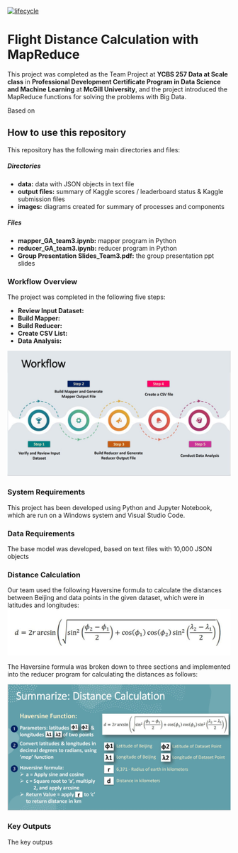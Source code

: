 [![lifecycle](https://img.shields.io/badge/lifecycle-experimental-orange.svg)](https://www.tidyverse.org/lifecycle/#experimental)

# Flight Distance Calculation with MapReduce

This project was completed as the Team Project at __YCBS 257 Data at Scale class__ in __Professional Development Certificate Program in Data Science and Machine Learning__ at __McGill University__, and the project introduced the MapReduce functions for solving the problems with Big Data. 

Based on 

## How to use this repository

This repository has the following main directories and files:

##### Directories
* __data:__ data with JSON objects in text file
* __output files:__ summary of Kaggle scores / leaderboard status & Kaggle submission files
* __images:__ diagrams created for summary of processes and components

##### Files
* __mapper_GA_team3.ipynb:__ mapper program in Python
* __reducer_GA_team3.ipynb:__ reducer program in Python
* __Group Presentation Slides_Team3.pdf:__ the group presentation ppt slides

### Workflow Overview

The project was completed in the following five steps:
* __Review Input Dataset:__
* __Build Mapper:__ 
* __Build Reducer:__
* __Create CSV List:__
* __Data Analysis:__

![workflow](https://github.com/Nicole-Hong/Flight_Distance_Calculation_with_MapReduce/blob/main/images/workflow.JPG)

### System Requirements

This project has been developed using Python and Jupyter Notebook, which are run on a Windows system and Visual Studio Code. 

### Data Requirements

The base model was developed, based on text files with 10,000 JSON objects

### Distance Calculation

Our team used the following Haversine formula to calculate the distances between Beijing and data points in the given dataset, which were in latitudes and longitudes:
![formula](https://github.com/Nicole-Hong/Flight_Distance_Calculation_with_MapReduce/blob/main/images/haversine.JPG)

The Haversine formula was broken down to three sections and implemented into the reducer program for calculating the distances as follows:

![haversine_details](https://github.com/Nicole-Hong/Flight_Distance_Calculation_with_MapReduce/blob/main/images/haversine_details.JPG)

### Key Outputs

The key outpus



